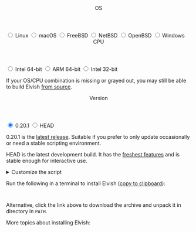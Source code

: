 <form>

  <div class="control">
    <header>OS</header>
    <div class="widgets">
      <label class="option">
        <input type="radio" name="os" value="linux"/>
        Linux
      </label>
      <label class="option">
        <input type="radio" name="os" value="darwin"/>
        macOS
      </label>
      <label class="option">
        <input type="radio" name="os" value="freebsd"/>
        FreeBSD
      </label>
      <label class="option">
        <input type="radio" name="os" value="netbsd"/>
        NetBSD
      </label>
      <label class="option">
        <input type="radio" name="os" value="openbsd"/>
        OpenBSD
      </label>
      <label class="option">
        <input type="radio" name="os" value="windows"/>
        Windows
      </label>
    </div>
  </div>

  <div class="control">
    <header>CPU</header>
    <div class="widgets">
      <label class="option">
        <input type="radio" name="arch" value="amd64"/>
        Intel 64-bit
      </label>
      <label class="option">
        <input type="radio" name="arch" value="arm64"/>
        ARM 64-bit
      </label>
      <label class="option">
        <input type="radio" name="arch" value="386"/>
        Intel 32-bit
      </label>
    </div>
  </div>

  <div class="small-print">

If your OS/CPU combination is missing or grayed out, you may still be able to
build Elvish <a href="https://github.com/elves/elvish" target="_blank">from
source</a>.

  </div>

  <div class="control">
    <header>Version</header>
    <div class="widgets">
      <label class="option">
        <input type="radio" name="version" value="v0.20.1" checked/>
        0.20.1
      </label>
      <label class="option">
        <input type="radio" name="version" value="HEAD"/>
        HEAD
      </label>
    </div>
  </div>

  <div class="small-print">

0.20.1 is the [latest release](../blog/0.20.1-release-notes.html). Suitable if
you prefer to only update occasionally or need a stable scripting environment.

HEAD is the latest development build. It has the
<a href="https://github.com/elves/elvish/blob/master/0.21.0-release-notes.md" target="_blank">freshest
features</a> and is stable enough for interactive use.

  </div>

  <details>
    <summary>Customize the script</summary>
    <div class="advanced">
      <div class="control">
        <header>Install to</header>
        <div class="widgets">
          <input type="text" name="dir" placeholder="/usr/local/bin" />        
        </div>
      </div>
      <div class="control">
        <header>Sudo</header>
        <div class="widgets">
          <label class="option">
            <input type="radio" name="sudo" value="sudo" checked/>
            use <code>sudo</code>
          </label>
          <label class="option">
            <input type="radio" name="sudo" value="doas"/>
            use <code>doas</code>
          </label>
          <label class="option">
            <input type="radio" name="sudo" value="dont"/>
            don't use
          </label>
        </div>
      </div>
      <div class="small-print">
        Use “don’t use” if you are running as
        <code>root</code> or installing to a directory you can write to.
        No effect on Windows.
      </div>
    </div>
  </details>

</form>

Run the following in <span id="where">a terminal</span> to install Elvish
(<a href="#" onclick="copyScript(event)">copy to clipboard</a>):

<pre><code id="script">
</code></pre>

Alternative, click the link above to download the archive and unpack it in
directory in `PATH`.

More topics about installing Elvish:
